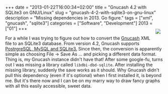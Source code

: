 +++
date = "2013-01-22T16:00:34+02:00"
title = "Gnucash 4.2 with SQLite3 on GNU/Linux"
slug = "gnucash-4-2-with-sqlite3-on-gnu-linux"
description = "Missing dependencies in 2013. Go figure."
tags = ["xml", "gnucash", "sqlite3"]
categories = ["Software", "Development"]
2013 = ["01"]
+++
<img src="http://i.imgur.com/EWJjCjD.png" style="float:right;padding:10px;" unselectable="on">

For a while I was trying to figure out how to convert the <a href="http://gnucash.org/">Gnucash</a>  XML file to an SQLite3 database. From version 4.2, Gnucash supports <a href="http://wiki.gnucash.org/wiki/FAQ#Q:_Is_the_Postgres_DB_.2F_SQL_backend_supported.3F">PostrgreSQL, MySQL and SQLite3.</a> Since then, the conversion is apparently simple as choosing File -> Save As ... and picking a different data format. Thing is, my Gnucash instance didn't have that! After some google-fu, turns out I was missing a library called <code>libdbi-dbd-sqlite</code>. After installing the missing library, suddenly the save works as it should. Why Gnucash didn't pull this dependency (even if it's optional) when I first installed it, is beyond me. But it's there now and I can be on my marry way to draw fancy graphs with all this easily accessible, sweet data.
